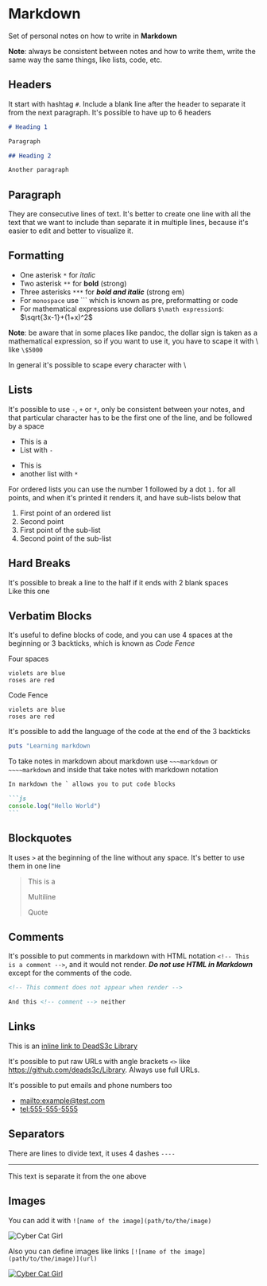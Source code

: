# Markdown

Set of personal notes on how to write in **Markdown**

**Note**: always be consistent between notes and how to write them, write the same way the same things, like lists, code, etc.

## Headers

It start with hashtag `#`. Include a blank line after the header to separate it from the next paragraph. It's possible to have up to 6 headers

```markdown
# Heading 1

Paragraph

## Heading 2

Another paragraph
```

## Paragraph

They are consecutive lines of text. It's better to create one line with all the text that we want to include than separate it in multiple lines, because it's easier to edit and better to visualize it.

## Formatting

- One asterisk `*` for *italic*
- Two asterisk `**` for **bold** (strong)
- Three asterisks `***` for ***bold and italic*** (strong em)
- For `monospace` use `\`` which is known as pre, preformatting or code
- For mathematical expressions use dollars `$\math expression$`: $\sqrt{3x-1}+(1+x)^2$

**Note**: be aware that in some places like pandoc, the dollar sign is taken as a mathematical expression, so if you want to use it, you have to scape it with \ like `\$5000`

In general it's possible to scape every character with \ 

## Lists

It's possible to use `-`, `+` or `*`, only be consistent between your notes, and that particular character has to be the first one of the line, and be followed by a space

- This is a
- List with `-`

* This is
* another list with `*`

For ordered lists you can use the number 1 followed by a dot `1.` for all points, and when it's printed it renders it, and have sub-lists below that

1. First point of an ordered list
1. Second point
  1. First point of the sub-list
  1. Second point of the sub-list

## Hard Breaks

It's possible to break a line to the half if it ends with 2 blank spaces  
Like this one

## Verbatim Blocks

It's useful to define blocks of code, and you can use 4 spaces at the beginning or 3 backticks, which is known as *Code Fence*


Four spaces

    violets are blue
    roses are red

Code Fence

```
violets are blue
roses are red
```

It's possible to add the language of the code at the end of the 3 backticks

```ruby
puts "Learning markdown
```

To take notes in markdown about markdown use `~~~markdown` or `~~~~markdown` and inside that take notes with markdown notation

~~~markdown
In markdown the ` allows you to put code blocks

```js
console.log("Hello World")
```
~~~

## Blockquotes

It uses `>` at the beginning of the line without any space. It's better to use them in one line

> This is a
>
> Multiline
>
> Quote

## Comments

It's possible to put comments in markdown with HTML notation `<!-- This is a comment -->`, and it would not render. ***Do not use HTML in Markdown*** except for the comments of the code.

~~~markdown
<!-- This comment does not appear when render -->

And this <!-- comment --> neither
~~~

## Links

This is an [inline link to DeadS3c Library](https://github.com/deads3c/Library)

It's possible to put raw URLs with angle brackets `<>` like <https://github.com/deads3c/Library>. Always use full URLs.

It's possible to put emails and phone numbers too
- <mailto:example@test.com>
- <tel:555-555-5555>

## Separators

There are lines to divide text, it uses 4 dashes `----`

----

This text is separate it from the one above

## Images

You can add it with `![name of the image](path/to/the/image)`

![Cyber Cat Girl](hyprlandgirl.png)

Also you can define images like links `[![name of the image](path/to/the/image)](url)`

[![Cyber Cat Girl](hyprlandgirl.png)](https://hyprland.org/)
